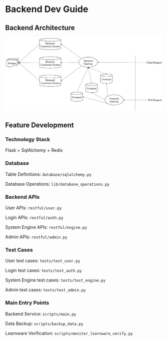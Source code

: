 # Backend Dev Guide

## Backend Architecture
![Architecture](../../public/architecture_en.svg)

## Feature Development
### Technology Stack
Flask + SqlAlchemy + Redis

### Database
Table Definitions: `database/sqlalchemy.py`

Database Operations: `lib/database_operations.py`

### Backend APIs
User APIs: `restful/user.py`

Login APIs: `restful/auth.py`

System Engine APIs: `restful/engine.py`

Admin APIs: `restful/admin.py`

### Test Cases
User test cases: `tests/test_user.py`

Login test cases: `tests/test_auth.py`

System Engine test cases: `tests/test_engine.py`

Admin test cases: `tests/test_admin.py`

### Main Entry Points
Backend Service: `scripts/main.py`

Data Backup: `scripts/backup_data.py`

Learnware Verification: `scripts/monitor_learnware_verify.py`